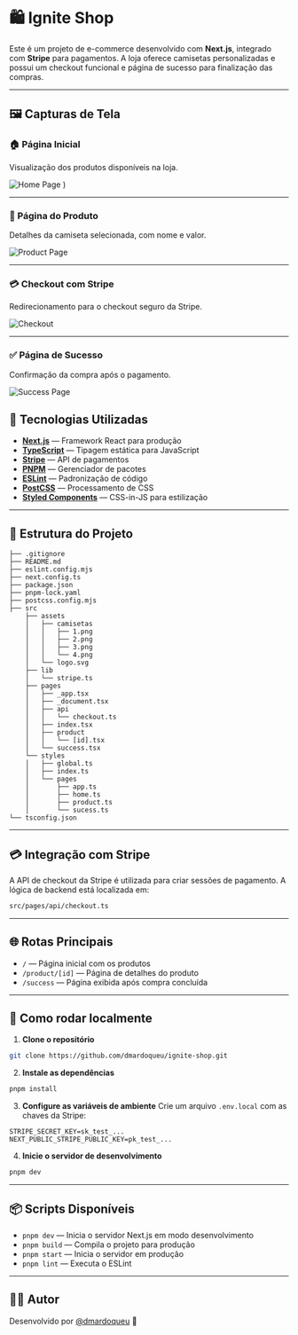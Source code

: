 # 🛍️ Ignite Shop

Este é um projeto de e-commerce desenvolvido com **Next.js**, integrado com **Stripe** para pagamentos. A loja oferece camisetas personalizadas e possui um checkout funcional e página de sucesso para finalização das compras.

---

## 🖼️ Capturas de Tela

### 🏠 Página Inicial
Visualização dos produtos disponíveis na loja.

![Home Page](https://github.com/user-attachments/assets/b4574073-3230-48c5-8b7a-90b9ed46fdc4)
)

---

### 👕 Página do Produto
Detalhes da camiseta selecionada, com nome e valor.

![Product Page](https://github.com/user-attachments/assets/aefe4b21-e316-408e-8d75-978bd1aecf0a)


---

### 💳 Checkout com Stripe
Redirecionamento para o checkout seguro da Stripe.

![Checkout](https://github.com/user-attachments/assets/fb208e65-6309-4d74-93b6-e2daeda7efbf)


---

### ✅ Página de Sucesso
Confirmação da compra após o pagamento.

![Success Page](https://github.com/user-attachments/assets/2b69d9f4-81cf-4848-a348-98fbdfac607e)



## 🚀 Tecnologias Utilizadas

- **[Next.js](https://nextjs.org/)** — Framework React para produção
- **[TypeScript](https://www.typescriptlang.org/)** — Tipagem estática para JavaScript
- **[Stripe](https://stripe.com/)** — API de pagamentos
- **[PNPM](https://pnpm.io/)** — Gerenciador de pacotes
- **[ESLint](https://eslint.org/)** — Padronização de código
- **[PostCSS](https://postcss.org/)** — Processamento de CSS
- **[Styled Components](https://styled-components.com/)** — CSS-in-JS para estilização

---

## 📁 Estrutura do Projeto

```
├── .gitignore
├── README.md
├── eslint.config.mjs
├── next.config.ts
├── package.json
├── pnpm-lock.yaml
├── postcss.config.mjs
├── src
    ├── assets
    │   ├── camisetas
    │   │   ├── 1.png
    │   │   ├── 2.png
    │   │   ├── 3.png
    │   │   └── 4.png
    │   └── logo.svg
    ├── lib
    │   └── stripe.ts
    ├── pages
    │   ├── _app.tsx
    │   ├── _document.tsx
    │   ├── api
    │   │   └── checkout.ts
    │   ├── index.tsx
    │   ├── product
    │   │   └── [id].tsx
    │   └── success.tsx
    └── styles
    │   ├── global.ts
    │   ├── index.ts
    │   └── pages
    │       ├── app.ts
    │       ├── home.ts
    │       ├── product.ts
    │       └── sucess.ts
└── tsconfig.json
```

---

## 💳 Integração com Stripe

A API de checkout da Stripe é utilizada para criar sessões de pagamento. A lógica de backend está localizada em:

```bash
src/pages/api/checkout.ts
```

---

## 🌐 Rotas Principais

- `/` — Página inicial com os produtos
- `/product/[id]` — Página de detalhes do produto
- `/success` — Página exibida após compra concluída

---

## 🧪 Como rodar localmente

1. **Clone o repositório**
```bash
git clone https://github.com/dmardoqueu/ignite-shop.git
```

2. **Instale as dependências**
```bash
pnpm install
```

3. **Configure as variáveis de ambiente**
Crie um arquivo `.env.local` com as chaves da Stripe:
```env
STRIPE_SECRET_KEY=sk_test_...
NEXT_PUBLIC_STRIPE_PUBLIC_KEY=pk_test_...
```

4. **Inicie o servidor de desenvolvimento**
```bash
pnpm dev
```

---

## 📦 Scripts Disponíveis

- `pnpm dev` — Inicia o servidor Next.js em modo desenvolvimento
- `pnpm build` — Compila o projeto para produção
- `pnpm start` — Inicia o servidor em produção
- `pnpm lint` — Executa o ESLint

---

## 🧑‍💻 Autor

Desenvolvido por [@dmardoqueu](https://github.com/dmardoqueu) 🚀
